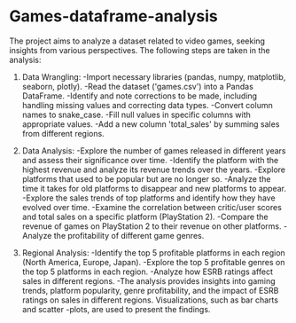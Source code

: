 # Games-dataframe-analysis
The project aims to analyze a dataset related to video games, seeking insights from various perspectives. The following steps are taken in the analysis:

1. Data Wrangling:
-Import necessary libraries (pandas, numpy, matplotlib, seaborn, plotly).
-Read the dataset ('games.csv') into a Pandas DataFrame.
-Identify and note corrections to be made, including handling missing values and correcting data types.
-Convert column names to snake_case.
-Fill null values in specific columns with appropriate values.
-Add a new column 'total_sales' by summing sales from different regions.

2. Data Analysis:
-Explore the number of games released in different years and assess their significance over time.
-Identify the platform with the highest revenue and analyze its revenue trends over the years.
-Explore platforms that used to be popular but are no longer so.
-Analyze the time it takes for old platforms to disappear and new platforms to appear.
-Explore the sales trends of top platforms and identify how they have evolved over time.
-Examine the correlation between critic/user scores and total sales on a specific platform (PlayStation 2).
-Compare the revenue of games on PlayStation 2 to their revenue on other platforms.
-Analyze the profitability of different game genres.

4. Regional Analysis:
-Identify the top 5 profitable platforms in each region (North America, Europe, Japan).
-Explore the top 5 profitable genres on the top 5 platforms in each region.
-Analyze how ESRB ratings affect sales in different regions.
-The analysis provides insights into gaming trends, platform popularity, genre profitability, and the impact of ESRB ratings on sales in different regions. Visualizations, such as bar charts and scatter -plots, are used to present the findings.
